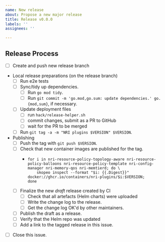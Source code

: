```yaml
---
name: New release
about: Propose a new major release
title: Release v0.0.0
labels: ''
assignees: ''

---
```


## Release Process

<!--
If making adjustments to the checklist please also file a PR against this issue
template (.github/ISSUE_TEMPLATE/new-release.md) to incorporate the changes for
future releases.
-->

- [ ] Create and push new release branch
- Local release preparations (on the release branch)
  - [ ] Run e2e tests
  - [ ] Sync/tidy up dependencies.
    - [ ] Run `go mod tidy`.
    - [ ] Run `git commit -m 'go.mod,go.sum: update dependencies.' go.{mod,sum}`, if necessary.
  - [ ] Update deployment files
    - [ ] run `hack/release-helper.sh`
    - [ ] commit changes, submit as a PR to GitHub
    - [ ] wait for the PR to be merged
  - [ ] Run `git tag -a -m "NRI plugins $VERSION" $VERSION`.
- Publishing
  - [ ] Push the tag with `git push $VERSION`.
  - [ ] Check that new container images are published for the tag.
    - ```
      for i in nri-resource-policy-topology-aware nri-resource-policy-balloons nri-resource-policy-template nri-config-manager nri-memory-qos nri-memtierd; do \
          skopeo inspect --format "$i: {{.Digest}}" docker://ghcr.io/containers/nri-plugins/$i:$VERSION;
      done
      ```
  - [ ] Finalize the new *draft* release created by CI
    - [ ] Check that all artefacts (Helm charts) were uploaded
    - [ ] Write the change log to the release.
    - [ ] Get the change log OK'd by other maintainers.
  - [ ] Publish the draft as a release.
  - [ ] Verify that the Helm repo was updated
  - [ ] Add a link to the tagged release in this issue.
- [ ] Close this issue.
